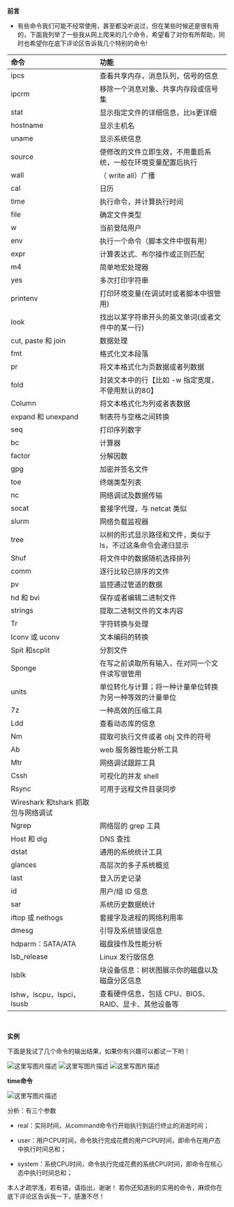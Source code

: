 
**前言**


* 有些命令我们可能不经常使用，甚至都没听说过，但在某些时候还是很有用的，下面我列举了一些我从网上爬来的几个命令，希望看了对你有所帮助，同时也希望你在底下评论区告诉我几个特别的命令!

|命令|功能|
|:------|:-----|
|ipcs|查看共享内存，消息队列，信号的信息|
|ipcrm|移除一个消息对象、共享内存段或信号集|
|stat|显示指定文件的详细信息，比ls更详细|
|hostname  |显示主机名|
|uname|   显示系统信息|
|source|使修改的文件立即生效，不用重启系统，一般在环境变量配置后执行|
|wall | （ write all）广播|
|cal|日历|
|time|执行命令，并计算执行时间|
|file|确定文件类型|
|w|当前登陆用户|
|env|执行一个命令（脚本文件中很有用）|
|expr|计算表达式、布尔操作或正则匹配|
|m4|简单地宏处理器|
|yes|多次打印字符串|
|printenv| 打印环境变量(在调试时或者脚本中很管用)|
|look| 找出以某字符串开头的英文单词(或者文件中的某一行)|
|cut, paste 和 join |数据处理|
|fmt| 格式化文本段落|
|pr | 将文本格式化为页数据或者列数据|
|fold | 封装文本中的行【比如 -w 指定宽度，不使用默认的80】|
|Column| 将文本格式化为列或者表数据|
|expand 和 unexpand|制表符与空格之间转换|
|seq|打印序列数字|
|bc|计算器|
|factor|分解因数 |
|gpg|加密并签名文件|
|toe|终端类型列表|
|nc|网络调试及数据传输|
|socat|套接字代理，与 netcat 类似|
|slurm|网络负载监视器|
|tree|以树的形式显示路径和文件，类似于 ls，不过这条命令会递归显示|
|Shuf |将文件中的数据随机选择排列|
|comm|逐行比较已排序的文件|
|pv|监控通过管道的数据|
|hd 和 bvi|保存或者编辑二进制文件|
|strings| 提取二进制文件的文本内容|
|Tr| 字符转换与处理|
|Iconv 或 uconv|文本编码的转换|
|Spit 和scplit | 分割文件|
|Sponge| 在写之前读取所有输入，在对同一个文件读写很管用|
|units|单位转化与计算；将一种计量单位转换为另一种等效的计量单位|
|7z| 一种高效的压缩工具|
|Ldd| 查看动态库的信息|
|Nm| 提取可执行文件或者 obj 文件的符号|
|Ab|web 服务器性能分析工具|
|Mtr|网络调试跟踪工具|
|Cssh| 可视化的并发 shell|
|Rsync |可用于远程文件目录同步|
|Wireshark 和tshark  抓取包与网络调试|
|Ngrep| 网络层的 grep 工具|
|Host 和 dig| DNS 查找|
|dstat | 通用的系统统计工具|
|glances|高层次的多子系统概览|
|last|登入历史记录|
|id|用户/组 ID 信息|
|sar| 系统历史数据统计|
|iftop 或 nethogs|套接字及进程的网络利用率|
|dmesg|引导及系统错误信息|
|hdparm：SATA/ATA |磁盘操作及性能分析|
|lsb_release|Linux 发行版信息|
|lsblk|块设备信息：树状图展示你的磁盘以及磁盘分区信息|
|lshw，lscpu，lspci，lsusb |查看硬件信息，包括 CPU、BIOS、RAID、显卡、其他设备等|


<br>

**实例**


下面是我试了几个命令的输出结果，如果你有兴趣可以都试一下哟！

![这里写图片描述](http://img.blog.csdn.net/20170703203506887?watermark/2/text/aHR0cDovL2Jsb2cuY3Nkbi5uZXQvYmFpeWVfeGluZw==/font/5a6L5L2T/fontsize/400/fill/I0JBQkFCMA==/dissolve/70/gravity/SouthEast)
![这里写图片描述](http://img.blog.csdn.net/20170703203514000?watermark/2/text/aHR0cDovL2Jsb2cuY3Nkbi5uZXQvYmFpeWVfeGluZw==/font/5a6L5L2T/fontsize/400/fill/I0JBQkFCMA==/dissolve/70/gravity/SouthEast)
![这里写图片描述](http://img.blog.csdn.net/20170703204848959?watermark/2/text/aHR0cDovL2Jsb2cuY3Nkbi5uZXQvYmFpeWVfeGluZw==/font/5a6L5L2T/fontsize/400/fill/I0JBQkFCMA==/dissolve/70/gravity/SouthEast)

**time命令**

![这里写图片描述](http://img.blog.csdn.net/20170703204904791?watermark/2/text/aHR0cDovL2Jsb2cuY3Nkbi5uZXQvYmFpeWVfeGluZw==/font/5a6L5L2T/fontsize/400/fill/I0JBQkFCMA==/dissolve/70/gravity/SouthEast)

分析：有三个参数

* real：实际时间，从command命令行开始执行到运行终止的消逝时间；

* user：用户CPU时间，命令执行完成花费的用户CPU时间，即命令在用户态中执行时间总和；

* system：系统CPU时间，命令执行完成花费的系统CPU时间，即命令在核心态中执行时间总和；

本人才疏学浅，若有错，请指出，谢谢！
若你还知道别的实用的命令，麻烦你在底下评论区告诉我一下，感激不尽！
